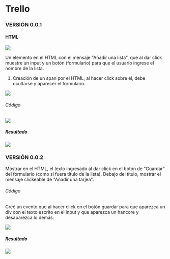 # Trello

### VERSIÓN 0.0.1

#### HTML 

![](http://4.1m.yt/qavZZ18.png)

Un elemento en el HTML con el mensaje "Añadir una lista", que al dar click muestre un input y un botón (formulario) para que el usuario
ingrese el nombre de la lista.

1. Creación de un span por el HTML, al hacer click sobre él, debe ocultarse y aparecer el formulario.

![](http://4.1m.yt/C3q9Mti.png)

###### Código 

![](http://3.1m.yt/rHhfiN3.png)

##### Resultado 

![](http://2.1m.yt/QSm6idz.png)

### VERSIÓN 0.0.2

Mostrar en el HTML, el texto ingresado al dar click en el botón de "Guardar" del formulario (como si fuera título de la lista).
Debajo del título, mostrar el mensaje clickeable de "Añadir una tarjea".

###### Código 

Creé un evento que al hacer click en el botón guardar para que aparezca un div con el texto escrito en el input y que aparezca un hancore y desaparezca lo demás.

![](http://1.1m.yt/h1Kvx5q.png)

##### Resultado 

![](http://3.1m.yt/HP9wfNT.png)

